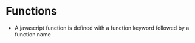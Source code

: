 # Functions

* A javascript function is defined with a function keyword followed by a function name
